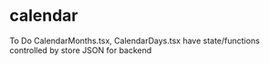 # calendar

To Do
CalendarMonths.tsx, CalendarDays.tsx have state/functions controlled by store
JSON for backend
